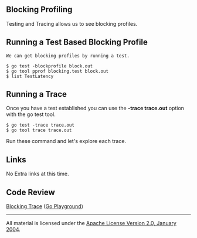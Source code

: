 ## Blocking Profiling

Testing and Tracing allows us to see blocking profiles.

## Running a Test Based Blocking Profile

	We can get blocking profiles by running a test.

	$ go test -blockprofile block.out
	$ go tool pprof blocking.test block.out
	$ list TestLatency

## Running a Trace

Once you have a test established you can use the **-trace trace.out** option with the go test tool.

	$ go test -trace trace.out
	$ go tool trace trace.out

Run these command and let's explore each trace.

## Links

No Extra links at this time.

## Code Review

[Blocking Trace](blocking_test.go) ([Go Playground](https://play.golang.org/p/cjqIVeAwHz)) 
___
All material is licensed under the [Apache License Version 2.0, January 2004](http://www.apache.org/licenses/LICENSE-2.0).
